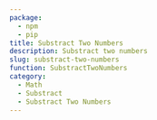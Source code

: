 ```yaml
---
package:
  - npm
  - pip
title: Substract Two Numbers
description: Substract two numbers
slug: substract-two-numbers
function: SubstractTwoNumbers
category:
  - Math
  - Substract
  - Substract Two Numbers
---
```

